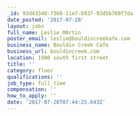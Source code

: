 ```yaml
---
_id: 93d43340-7368-11e7-b937-93d5b769f7da
date_posted: '2017-07-28'
layout: jobs
full_name: Leslie MArtin
poster_email: leslie@bouldincreekafe.com
business_name: Bouldin Creek Cafe
business_url: bouldincreek.com
location: 1900 south first street
title: ''
category: floor
qualifications: ''
job_type: full_time
compensation: ''
how_to_apply: ''
date: '2017-07-28T07:44:25.643Z'
---
```


